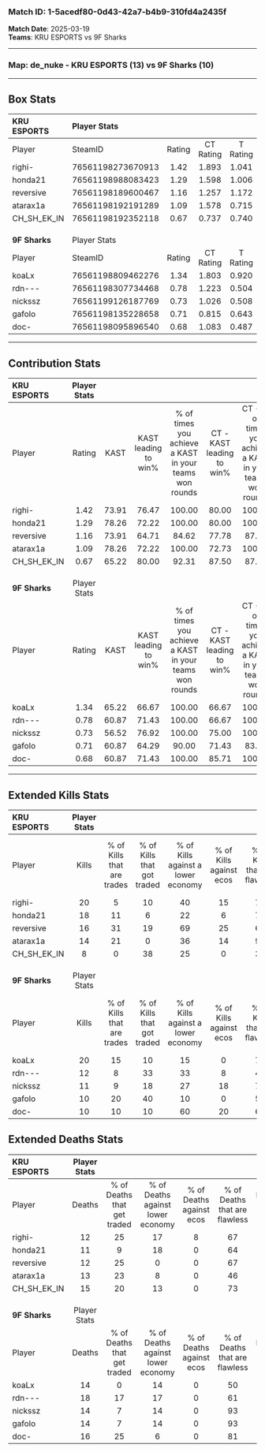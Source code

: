 ### Match ID: 1-5acedf80-0d43-42a7-b4b9-310fd4a2435f  
**Match Date**: 2025-03-19  
**Teams**: KRU ESPORTS vs 9F Sharks  

---  

### **Map**: de_nuke - KRU ESPORTS (13) vs 9F Sharks (10)  
---  

## Box Stats  

| **KRU ESPORTS** | Player Stats      |        |           |          |       |       |       |         |        |      |     |
| :- | :- | :-: | :-: | :-: | :-: | :-: | :-: | :-: | :-: | :-: | :-: |
| Player          | SteamID           | Rating | CT Rating | T Rating | KAST  |  ADR  | Kills | Assists | Deaths | K/D  | HS% |
| righi-          | 76561198273670913 |  1.42  |   1.893   |  1.041   | 73.91 | 99.9  |  20   |    5    |   12   | 1.67 | 65  |
| honda21         | 76561198988083423 |  1.29  |   1.598   |  1.006   | 78.26 | 71.5  |  18   |    2    |   11   | 1.64 | 50  |
| reversive       | 76561198189600467 |  1.16  |   1.257   |  1.172   | 73.91 | 68.4  |  16   |    4    |   12   | 1.33 | 25  |
| atarax1a        | 76561198192191289 |  1.09  |   1.578   |  0.715   | 78.26 | 65.2  |  14   |    6    |   13   | 1.08 | 35  |
| CH_SH_EK_IN     | 76561198192352118 |  0.67  |   0.737   |  0.740   | 65.22 | 47.6  |   8   |    6    |   15   | 0.53 | 25  |
|                 |                   |        |           |          |       |       |       |         |        |      |     |
|                 |                   |        |           |          |       |       |       |         |        |      |     |
|                 |                   |        |           |          |       |       |       |         |        |      |     |
| **9F Sharks**   | Player Stats      |        |           |          |       |       |       |         |        |      |     |
| Player          | SteamID           | Rating | CT Rating | T Rating | KAST  |  ADR  | Kills | Assists | Deaths | K/D  | HS% |
| koaLx           | 76561198809462276 |  1.34  |   1.803   |  0.920   | 65.22 | 112.5 |  20   |    4    |   14   | 1.43 | 55  |
| rdn---          | 76561198307734468 |  0.78  |   1.223   |  0.504   | 60.87 | 69.1  |  12   |    4    |   18   | 0.67 | 33  |
| nickssz         | 76561199126187769 |  0.73  |   1.026   |  0.508   | 56.52 | 46.7  |  11   |    4    |   14   | 0.79 | 81  |
| gafolo          | 76561198135228658 |  0.71  |   0.815   |  0.643   | 60.87 | 47.4  |  10   |    1    |   14   | 0.71 | 70  |
| doc-            | 76561198095896540 |  0.68  |   1.083   |  0.487   | 60.87 | 48.6  |  10   |    3    |   16   | 0.63 | 70  |
---  

## Contribution Stats  

| **KRU ESPORTS** | Player Stats |       |                      |                                                        |                           |                                                             |                          |                                                            |
| :- | :-: | :-: | :-: | :-: | :-: | :-: | :-: | :-: |
| Player          |    Rating    | KAST  | KAST leading to win% | % of times you achieve a KAST in your teams won rounds | CT - KAST leading to win% | CT - % of times you achieve a KAST in your teams won rounds | T - KAST leading to win% | T - % of times you achieve a KAST in your teams won rounds |
| righi-          |     1.42     | 73.91 |        76.47         |                         100.00                         |           80.00           |                           100.00                            |          71.43           |                           100.00                           |
| honda21         |     1.29     | 78.26 |        72.22         |                         100.00                         |           80.00           |                           100.00                            |          62.50           |                           100.00                           |
| reversive       |     1.16     | 73.91 |        64.71         |                         84.62                          |           77.78           |                            87.50                            |          50.00           |                           80.00                            |
| atarax1a        |     1.09     | 78.26 |        72.22         |                         100.00                         |           72.73           |                           100.00                            |          71.43           |                           100.00                           |
| CH_SH_EK_IN     |     0.67     | 65.22 |        80.00         |                         92.31                          |           87.50           |                            87.50                            |          71.43           |                           100.00                           |
|                 |              |       |                      |                                                        |                           |                                                             |                          |                                                            |
|                 |              |       |                      |                                                        |                           |                                                             |                          |                                                            |
|                 |              |       |                      |                                                        |                           |                                                             |                          |                                                            |
| **9F Sharks**   | Player Stats |       |                      |                                                        |                           |                                                             |                          |                                                            |
| Player          |    Rating    | KAST  | KAST leading to win% | % of times you achieve a KAST in your teams won rounds | CT - KAST leading to win% | CT - % of times you achieve a KAST in your teams won rounds | T - KAST leading to win% | T - % of times you achieve a KAST in your teams won rounds |
| koaLx           |     1.34     | 65.22 |        66.67         |                         100.00                         |           66.67           |                           100.00                            |          66.67           |                           100.00                           |
| rdn---          |     0.78     | 60.87 |        71.43         |                         100.00                         |           66.67           |                           100.00                            |          80.00           |                           100.00                           |
| nickssz         |     0.73     | 56.52 |        76.92         |                         100.00                         |           75.00           |                           100.00                            |          80.00           |                           100.00                           |
| gafolo          |     0.71     | 60.87 |        64.29         |                         90.00                          |           71.43           |                            83.33                            |          57.14           |                           100.00                           |
| doc-            |     0.68     | 60.87 |        71.43         |                         100.00                         |           85.71           |                           100.00                            |          57.14           |                           100.00                           |
---  

## Extended Kills Stats  

| **KRU ESPORTS** | Player Stats |                            |                            |                                    |                         |                              |                                 |                                       |                    |           |
| :- | :-: | :-: | :-: | :-: | :-: | :-: | :-: | :-: | :-: | :-: |
| Player          |    Kills     | % of Kills that are trades | % of Kills that got traded | % of Kills against a lower economy | % of Kills against ecos | % of Kills that are flawless | % of Kills that are close duels | % of Kills that are assisted by flash | Pistol Round Kills | AWP Kills |
| righi-          |      20      |             5              |             10             |                 40                 |           15            |              75              |                5                |                   0                   |         0          |     0     |
| honda21         |      18      |             11             |             6              |                 22                 |            6            |              78              |                0                |                   0                   |         0          |     0     |
| reversive       |      16      |             31             |             19             |                 69                 |           25            |              69              |                6                |                   0                   |         0          |     0     |
| atarax1a        |      14      |             21             |             0              |                 36                 |           14            |              93              |                7                |                   7                   |         0          |     9     |
| CH_SH_EK_IN     |      8       |             0              |             38             |                 25                 |            0            |              38              |               25                |                   0                   |         0          |     0     |
|                 |              |                            |                            |                                    |                         |                              |                                 |                                       |                    |           |
|                 |              |                            |                            |                                    |                         |                              |                                 |                                       |                    |           |
|                 |              |                            |                            |                                    |                         |                              |                                 |                                       |                    |           |
| **9F Sharks**   | Player Stats |                            |                            |                                    |                         |                              |                                 |                                       |                    |           |
| Player          |    Kills     | % of Kills that are trades | % of Kills that got traded | % of Kills against a lower economy | % of Kills against ecos | % of Kills that are flawless | % of Kills that are close duels | % of Kills that are assisted by flash | Pistol Round Kills | AWP Kills |
| koaLx           |      20      |             15             |             10             |                 15                 |            0            |              75              |                5                |                   5                   |         5          |     0     |
| rdn---          |      12      |             8              |             33             |                 33                 |            8            |              42              |                0                |                   0                   |         0          |     0     |
| nickssz         |      11      |             9              |             18             |                 27                 |           18            |              73              |                9                |                   0                   |         2          |     1     |
| gafolo          |      10      |             20             |             40             |                 10                 |            0            |              50              |               20                |                   0                   |         2          |     0     |
| doc-            |      10      |             10             |             10             |                 60                 |           20            |              60              |               10                |                   0                   |         1          |     0     |
## Extended Deaths Stats  

| **KRU ESPORTS** | Player Stats |                             |                                   |                          |                               |                            |                           |               |
| :- | :-: | :-: | :-: | :-: | :-: | :-: | :-: | :-: |
| Player          |    Deaths    | % of Deaths that get traded | % of Deaths against lower economy | % of Deaths against ecos | % of Deaths that are flawless | % of Deaths that are close | % of Deaths while blinded | Deaths to AWP |
| righi-          |      12      |             25              |                17                 |            8             |              67               |             17             |             8             |       0       |
| honda21         |      11      |              9              |                18                 |            0             |              64               |             0              |             0             |       0       |
| reversive       |      12      |             25              |                 0                 |            0             |              67               |             8              |             0             |       0       |
| atarax1a        |      13      |             23              |                 8                 |            0             |              46               |             8              |             0             |       1       |
| CH_SH_EK_IN     |      15      |             20              |                13                 |            0             |              73               |             7              |             0             |       0       |
|                 |              |                             |                                   |                          |                               |                            |                           |               |
|                 |              |                             |                                   |                          |                               |                            |                           |               |
|                 |              |                             |                                   |                          |                               |                            |                           |               |
| **9F Sharks**   | Player Stats |                             |                                   |                          |                               |                            |                           |               |
| Player          |    Deaths    | % of Deaths that get traded | % of Deaths against lower economy | % of Deaths against ecos | % of Deaths that are flawless | % of Deaths that are close | % of Deaths while blinded | Deaths to AWP |
| koaLx           |      14      |              0              |                14                 |            0             |              50               |             14             |             0             |       1       |
| rdn---          |      18      |             17              |                17                 |            0             |              61               |             11             |             0             |       1       |
| nickssz         |      14      |              7              |                14                 |            0             |              93               |             0              |             7             |       5       |
| gafolo          |      14      |              7              |                14                 |            0             |              93               |             0              |             0             |       2       |
| doc-            |      16      |             25              |                 6                 |            0             |              81               |             6              |             0             |       0       |
